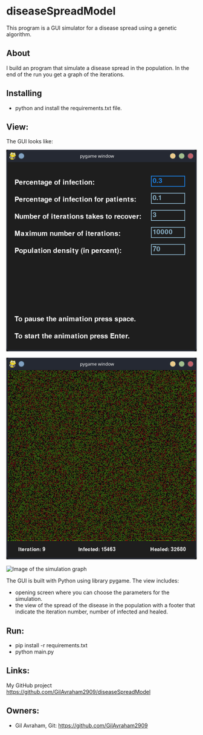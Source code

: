 # diseaseSpreadModel
This program is a GUI simulator for a disease spread using a genetic algorithm.

## About
I build an program that simulate a disease spread in the population.
In the end of the run you get a graph of the iterations.

## Installing
- python and install the requirements.txt file.

## View:
The GUI looks like:

![Image of the opening](view_images/opening.png "opening")

![Image of the simulation](view_images/simulation.png "simulation")

![Image of the simulation graph](view_images/grath.png "solution graph")


The GUI is built with Python using library pygame.
The view includes:
* opening screen where you can choose the parameters for the simulation.
* the view of the spread of the disease in the population with a footer that indicate the iteration number, number of infected and healed.

## Run:
* pip install -r requirements.txt
* python main.py

## Links:
My GitHub project https://github.com/GilAvraham2909/diseaseSpreadModel


## Owners:
* Gil Avraham, Git: https://github.com/GilAvraham2909
